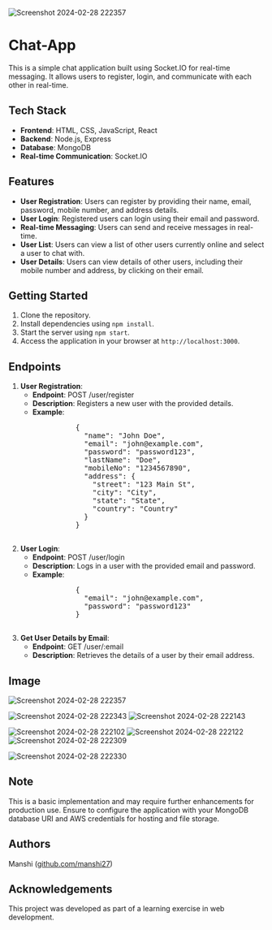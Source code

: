 ![Screenshot 2024-02-28 222357](https://github.com/manshikumari12/chat-app-/assets/119393324/afa33eab-36b0-473d-95a3-d6b6e7f0bd37)
<h1>Chat-App</h1>

<p>This is a simple chat application built using Socket.IO for real-time messaging. It allows users to register, login, and communicate with each other in real-time.</p>

<h2>Tech Stack</h2>
<ul>
  <li><strong>Frontend</strong>: HTML, CSS, JavaScript, React</li>
  <li><strong>Backend</strong>: Node.js, Express</li>
  <li><strong>Database</strong>: MongoDB</li>
  <li><strong>Real-time Communication</strong>: Socket.IO</li>
</ul>

<h2>Features</h2>
<ul>
  <li><strong>User Registration</strong>: Users can register by providing their name, email, password, mobile number, and address details.</li>
  <li><strong>User Login</strong>: Registered users can login using their email and password.</li>
  <li><strong>Real-time Messaging</strong>: Users can send and receive messages in real-time.</li>
  <li><strong>User List</strong>: Users can view a list of other users currently online and select a user to chat with.</li>
  <li><strong>User Details</strong>: Users can view details of other users, including their mobile number and address, by clicking on their email.</li>
</ul>

<h2>Getting Started</h2>
<ol>
  <li>Clone the repository.</li>
  <li>Install dependencies using <code>npm install</code>.</li>
  <li>Start the server using <code>npm start</code>.</li>
  <li>Access the application in your browser at <code>http://localhost:3000</code>.</li>
</ol>

<h2>Endpoints</h2>
<ol>
  <li>
    <strong>User Registration</strong>:
    <ul>
      <li><strong>Endpoint</strong>: POST /user/register</li>
      <li><strong>Description</strong>: Registers a new user with the provided details.</li>
      <li><strong>Example</strong>:<br>
        <pre>
          {
            "name": "John Doe",
            "email": "john@example.com",
            "password": "password123",
            "lastName": "Doe",
            "mobileNo": "1234567890",
            "address": {
              "street": "123 Main St",
              "city": "City",
              "state": "State",
              "country": "Country"
            }
          }
        </pre>
      </li>
    </ul>
  </li>
  <li>
    <strong>User Login</strong>:
    <ul>
      <li><strong>Endpoint</strong>: POST /user/login</li>
      <li><strong>Description</strong>: Logs in a user with the provided email and password.</li>
      <li><strong>Example</strong>:<br>
        <pre>
          {
            "email": "john@example.com",
            "password": "password123"
          }
        </pre>
      </li>
    </ul>
  </li>
  <li>
    <strong>Get User Details by Email</strong>:
    <ul>
      <li><strong>Endpoint</strong>: GET /user/:email</li>
      <li><strong>Description</strong>: Retrieves the details of a user by their email address.</li>
    </ul>
  </li>
</ol>
<h2>Image</h2>




![Screenshot 2024-02-28 222357](https://github.com/manshikumari12/chat-app-/assets/119393324/a89f2fa5-48a8-4d2d-a4be-85018f597f24)

![Screenshot 2024-02-28 222343](https://github.com/manshikumari12/chat-app-/assets/119393324/c2538c1e-4edd-4340-9247-6edb3c7f6699)
![Screenshot 2024-02-28 222143](https://github.com/manshikumari12/chat-app-/assets/119393324/09c6ff9a-2ad8-4746-b8d4-4e8c93762558)

![Screenshot 2024-02-28 222102](https://github.com/manshikumari12/chat-app-/assets/119393324/e5dd1bb6-1d93-4848-a877-b0bf248513f9)
![Screenshot 2024-02-28 222122](https://github.com/manshikumari12/chat-app-/assets/119393324/5a588b8b-fc0e-4c67-8a04-faabaa7289f1)
![Screenshot 2024-02-28 222309](https://github.com/manshikumari12/chat-app-/assets/119393324/1cd50b98-114d-4af8-a6c4-63cd83e29b7a)

![Screenshot 2024-02-28 222330](https://github.com/manshikumari12/chat-app-/assets/119393324/c3bddfc7-73a0-4533-b378-d1745d4d9375)


<h2>Note</h2>

<p>This is a basic implementation and may require further enhancements for production use. Ensure to configure the application with your MongoDB database URI and AWS credentials for hosting and file storage.</p>

<h2>Authors</h2>
<p>Manshi (<a href="https://github.com/manshi27">github.com/manshi27</a>)</p>

<h2>Acknowledgements</h2>
<p>This project was developed as part of a learning exercise in web development.</p>


